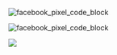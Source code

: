 ![facebook_pixel_code_block](https://www.facebook.com/tr?id=455921765168797&ev=PageView&noscript=1)   

![facebook_pixel_code_block](https://www.facebook.com/tr?id=1351666221568851&ev=PageView&noscript=1)

![](//px.adnxs.com/pixie?pi=fd8f1291-6084-45ec-b90b-dedd8e0d2f59&e=PageView&script=0)